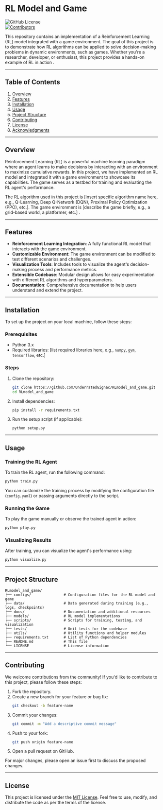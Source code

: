 # RL Model and Game

![GitHub License](https://img.shields.io/github/license/UnderratedGignac/RLmodel_and_game?style=flat-square)  
[![Contributors](https://img.shields.io/github/contributors/UnderratedGignac/RLmodel_and_game?style=flat-square)](https://github.com/UnderratedGignac/RLmodel_and_game/graphs/contributors)

This repository contains an implementation of a Reinforcement Learning (RL) model integrated with a game environment. The goal of this project is to demonstrate how RL algorithms can be applied to solve decision-making problems in dynamic environments, such as games. Whether you're a researcher, developer, or enthusiast, this project provides a hands-on example of RL in action .

---

## Table of Contents

1. [Overview](#overview)  
2. [Features](#features)  
3. [Installation](#installation)  
4. [Usage](#usage)  
5. [Project Structure](#project-structure)  
6. [Contributing](#contributing)  
7. [License](#license)  
8. [Acknowledgments](#acknowledgments)  

---

## Overview

Reinforcement Learning (RL) is a powerful machine learning paradigm where an agent learns to make decisions by interacting with an environment to maximize cumulative rewards. In this project, we have implemented an RL model and integrated it with a game environment to showcase its capabilities. The game serves as a testbed for training and evaluating the RL agent's performance.

The RL algorithm used in this project is [insert specific algorithm name here, e.g., Q-Learning, Deep Q-Network (DQN), Proximal Policy Optimization (PPO), etc.]. The game environment is [describe the game briefly, e.g., a grid-based world, a platformer, etc.] .

---

## Features

- **Reinforcement Learning Integration**: A fully functional RL model that interacts with the game environment.
- **Customizable Environment**: The game environment can be modified to test different scenarios and challenges.
- **Visualization Tools**: Includes tools to visualize the agent's decision-making process and performance metrics.
- **Extensible Codebase**: Modular design allows for easy experimentation with different RL algorithms and hyperparameters.
- **Documentation**: Comprehensive documentation to help users understand and extend the project.

---

## Installation

To set up the project on your local machine, follow these steps:

### Prerequisites

- Python 3.x
- Required libraries: [list required libraries here, e.g., `numpy`, `gym`, `tensorflow`, etc.]

### Steps

1. Clone the repository:
   ```bash
   git clone https://github.com/UnderratedGignac/RLmodel_and_game.git
   cd RLmodel_and_game
   ```

2. Install dependencies:
   ```bash
   pip install -r requirements.txt
   ```

3. Run the setup script (if applicable):
   ```bash
   python setup.py
   ```

---

## Usage

### Training the RL Agent

To train the RL agent, run the following command:
```bash
python train.py
```

You can customize the training process by modifying the configuration file (`config.yaml`) or passing arguments directly to the script.

### Running the Game

To play the game manually or observe the trained agent in action:
```bash
python play.py
```

### Visualizing Results

After training, you can visualize the agent's performance using:
```bash
python visualize.py
```

---

## Project Structure

```
RLmodel_and_game/
├── configs/               # Configuration files for the RL model and game
├── data/                  # Data generated during training (e.g., logs, checkpoints)
├── docs/                  # Documentation and additional resources
├── models/                # RL model implementations
├── scripts/               # Scripts for training, testing, and visualization
├── tests/                 # Unit tests for the codebase
├── utils/                 # Utility functions and helper modules
├── requirements.txt       # List of Python dependencies
├── README.md              # This file
└── LICENSE                # License information
```

---

## Contributing

We welcome contributions from the community! If you'd like to contribute to this project, please follow these steps:

1. Fork the repository.
2. Create a new branch for your feature or bug fix:
   ```bash
   git checkout -b feature-name
   ```
3. Commit your changes:
   ```bash
   git commit -m "Add a descriptive commit message"
   ```
4. Push to your fork:
   ```bash
   git push origin feature-name
   ```
5. Open a pull request on GitHub.

For major changes, please open an issue first to discuss the proposed changes.

---

## License

This project is licensed under the [MIT License](LICENSE). Feel free to use, modify, and distribute the code as per the terms of the license.


